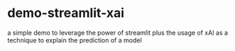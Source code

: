 # demo-streamlit-xai
a simple demo to leverage the power of streamlit plus the usage of xAI as a technique to explain the prediction of a model

